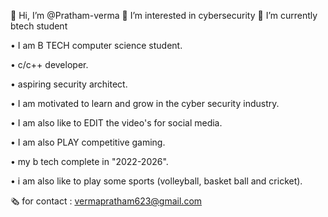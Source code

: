 👋 Hi, I’m @Pratham-verma
👀 I’m interested in cybersecurity
🌱 I’m currently btech student 

• I am B TECH computer science student.

• c/c++ developer.

• aspiring security architect.

• I am motivated to learn and grow in the cyber security industry.

• I am also like to EDIT the video's  for social media.

• I am also PLAY competitive gaming.

• my b tech complete in "2022-2026".

• i am also like to play some sports (volleyball, basket ball and cricket).

🗞️ for contact : vermapratham623@gmail.com
<!---
Pratham-verma/Pratham-verma is a ✨ special ✨ repository because its `README.md` (this file) appears on your GitHub profile.
You can click the Preview link to take a look at your changes.
--->

